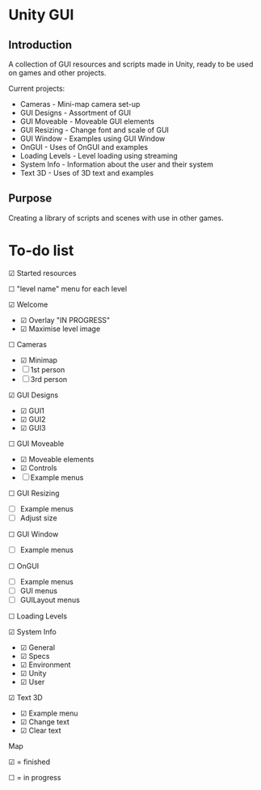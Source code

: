 Unity GUI
====


Introduction
------------

A collection of GUI resources and scripts made in Unity, ready to be used on games and other projects.

Current projects:

- Cameras - Mini-map camera set-up
- GUI Designs - Assortment of GUI
- GUI Moveable - Moveable GUI elements
- GUI Resizing - Change font and scale of GUI
- GUI Window - Examples using GUI Window
- OnGUI - Uses of OnGUI and examples
- Loading Levels - Level loading using streaming
- System Info - Information about the user and their system
- Text 3D - Uses of 3D text and examples 


Purpose
-------

Creating a library of scripts and scenes with use in other games.


To-do list
==========

&#x2611; Started resources

&#9744; "level name" menu for each level

&#x2611; Welcome
- &#x2611; Overlay "IN PROGRESS"
- &#x2611; Maximise level image

&#9744; Cameras
- &#x2611; Minimap
- &#9744; 1st person
- &#9744; 3rd person

&#x2611; GUI Designs
- &#x2611; GUI1
- &#x2611; GUI2
- &#x2611; GUI3
 
&#9744; GUI Moveable
- &#x2611; Moveable elements
- &#x2611; Controls
- &#9744; Example menus

&#9744; GUI Resizing
- &#9744; Example menus
- &#9744; Adjust size

&#9744; GUI Window
- &#9744; Example menus

&#9744; OnGUI
- &#9744; Example menus
- &#9744; GUI menus
- &#9744; GUILayout menus

&#9744; Loading Levels

&#x2611; System Info
- &#x2611; General
- &#x2611; Specs
- &#x2611; Environment
- &#x2611; Unity
- &#x2611; User

&#x2611; Text 3D
- &#x2611; Example menu
- &#x2611; Change text
- &#x2611; Clear text


Map

&#x2611; = finished

&#9744; = in progress
